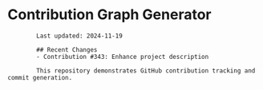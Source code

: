 # Contribution Graph Generator
            
            Last updated: 2024-11-19
            
            ## Recent Changes
            - Contribution #343: Enhance project description
            
            This repository demonstrates GitHub contribution tracking and commit generation.
        